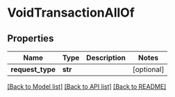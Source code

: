 # VoidTransactionAllOf

## Properties
Name | Type | Description | Notes
------------ | ------------- | ------------- | -------------
**request_type** | **str** |  | [optional] 

[[Back to Model list]](../README.md#documentation-for-models) [[Back to API list]](../README.md#documentation-for-api-endpoints) [[Back to README]](../README.md)


